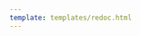 ```yaml
---
template: templates/redoc.html
---
```


<redoc spec-url='{{base_path}}/apis/restapis/fido.yaml'></redoc>
<script src="https://cdn.jsdelivr.net/npm/redoc@next/bundles/redoc.standalone.js"> </script>
